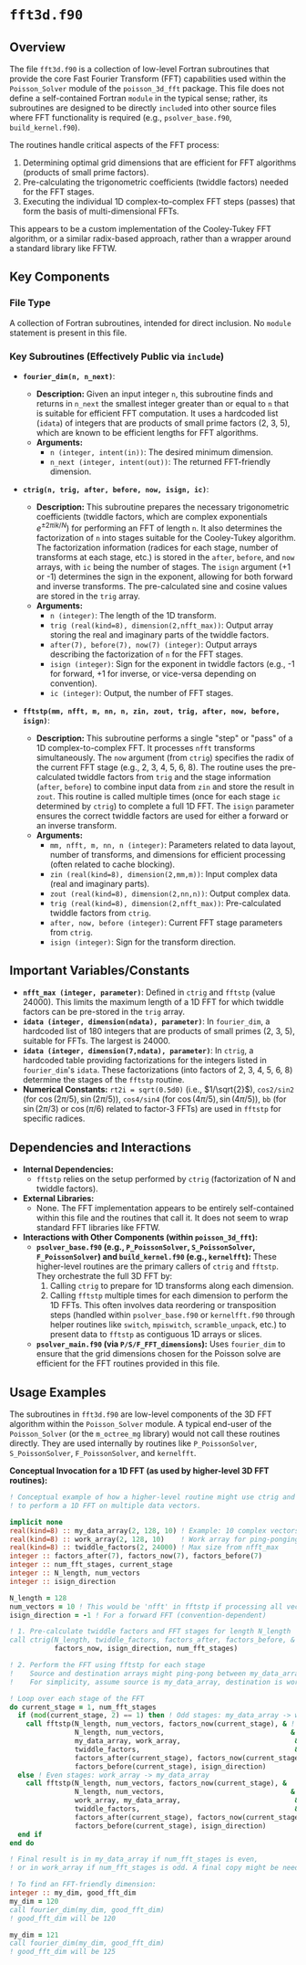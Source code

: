 # `fft3d.f90`

## Overview

The file `fft3d.f90` is a collection of low-level Fortran subroutines that provide the core Fast Fourier Transform (FFT) capabilities used within the `Poisson_Solver` module of the `poisson_3d_fft` package. This file does not define a self-contained Fortran `module` in the typical sense; rather, its subroutines are designed to be directly `include`d into other source files where FFT functionality is required (e.g., `psolver_base.f90`, `build_kernel.f90`).

The routines handle critical aspects of the FFT process:
1.  Determining optimal grid dimensions that are efficient for FFT algorithms (products of small prime factors).
2.  Pre-calculating the trigonometric coefficients (twiddle factors) needed for the FFT stages.
3.  Executing the individual 1D complex-to-complex FFT steps (passes) that form the basis of multi-dimensional FFTs.

This appears to be a custom implementation of the Cooley-Tukey FFT algorithm, or a similar radix-based approach, rather than a wrapper around a standard library like FFTW.

## Key Components

### File Type
A collection of Fortran subroutines, intended for direct inclusion. No `module` statement is present in this file.

### Key Subroutines (Effectively Public via `include`)

-   **`fourier_dim(n, n_next)`**:
    -   **Description:** Given an input integer `n`, this subroutine finds and returns in `n_next` the smallest integer greater than or equal to `n` that is suitable for efficient FFT computation. It uses a hardcoded list (`idata`) of integers that are products of small prime factors (2, 3, 5), which are known to be efficient lengths for FFT algorithms.
    -   **Arguments:**
        -   `n (integer, intent(in))`: The desired minimum dimension.
        -   `n_next (integer, intent(out))`: The returned FFT-friendly dimension.

-   **`ctrig(n, trig, after, before, now, isign, ic)`**:
    -   **Description:** This subroutine prepares the necessary trigonometric coefficients (twiddle factors, which are complex exponentials $e^{\pm 2\pi i k/N}$) for performing an FFT of length `n`. It also determines the factorization of `n` into stages suitable for the Cooley-Tukey algorithm. The factorization information (radices for each stage, number of transforms at each stage, etc.) is stored in the `after`, `before`, and `now` arrays, with `ic` being the number of stages. The `isign` argument (+1 or -1) determines the sign in the exponent, allowing for both forward and inverse transforms. The pre-calculated sine and cosine values are stored in the `trig` array.
    -   **Arguments:**
        -   `n (integer)`: The length of the 1D transform.
        -   `trig (real(kind=8), dimension(2,nfft_max))`: Output array storing the real and imaginary parts of the twiddle factors.
        -   `after(7), before(7), now(7) (integer)`: Output arrays describing the factorization of `n` for the FFT stages.
        -   `isign (integer)`: Sign for the exponent in twiddle factors (e.g., -1 for forward, +1 for inverse, or vice-versa depending on convention).
        -   `ic (integer)`: Output, the number of FFT stages.

-   **`fftstp(mm, nfft, m, nn, n, zin, zout, trig, after, now, before, isign)`**:
    -   **Description:** This subroutine performs a single "step" or "pass" of a 1D complex-to-complex FFT. It processes `nfft` transforms simultaneously. The `now` argument (from `ctrig`) specifies the radix of the current FFT stage (e.g., 2, 3, 4, 5, 6, 8). The routine uses the pre-calculated twiddle factors from `trig` and the stage information (`after`, `before`) to combine input data from `zin` and store the result in `zout`. This routine is called multiple times (once for each stage `ic` determined by `ctrig`) to complete a full 1D FFT. The `isign` parameter ensures the correct twiddle factors are used for either a forward or an inverse transform.
    -   **Arguments:**
        -   `mm, nfft, m, nn, n (integer)`: Parameters related to data layout, number of transforms, and dimensions for efficient processing (often related to cache blocking).
        -   `zin (real(kind=8), dimension(2,mm,m))`: Input complex data (real and imaginary parts).
        -   `zout (real(kind=8), dimension(2,nn,n))`: Output complex data.
        -   `trig (real(kind=8), dimension(2,nfft_max))`: Pre-calculated twiddle factors from `ctrig`.
        -   `after, now, before (integer)`: Current FFT stage parameters from `ctrig`.
        -   `isign (integer)`: Sign for the transform direction.

## Important Variables/Constants

-   **`nfft_max (integer, parameter)`**: Defined in `ctrig` and `fftstp` (value 24000). This limits the maximum length of a 1D FFT for which twiddle factors can be pre-stored in the `trig` array.
-   **`idata (integer, dimension(ndata), parameter)`**: In `fourier_dim`, a hardcoded list of 180 integers that are products of small primes (2, 3, 5), suitable for FFTs. The largest is 24000.
-   **`idata (integer, dimension(7,ndata), parameter)`**: In `ctrig`, a hardcoded table providing factorizations for the integers listed in `fourier_dim`'s `idata`. These factorizations (into factors of 2, 3, 4, 5, 6, 8) determine the stages of the `fftstp` routine.
-   **Numerical Constants:** `rt2i = sqrt(0.5d0)` (i.e., $1/\sqrt{2}$), `cos2/sin2` (for $\cos(2\pi/5), \sin(2\pi/5)$), `cos4/sin4` (for $\cos(4\pi/5), \sin(4\pi/5)$), `bb` (for $\sin(2\pi/3)$ or $\cos(\pi/6)$ related to factor-3 FFTs) are used in `fftstp` for specific radices.

## Dependencies and Interactions

-   **Internal Dependencies:**
    -   `fftstp` relies on the setup performed by `ctrig` (factorization of N and twiddle factors).
-   **External Libraries:**
    -   None. The FFT implementation appears to be entirely self-contained within this file and the routines that call it. It does not seem to wrap standard FFT libraries like FFTW.
-   **Interactions with Other Components (within `poisson_3d_fft`):**
    -   **`psolver_base.f90` (e.g., `P_PoissonSolver`, `S_PoissonSolver`, `F_PoissonSolver`) and `build_kernel.f90` (e.g., `kernelfft`):** These higher-level routines are the primary callers of `ctrig` and `fftstp`. They orchestrate the full 3D FFT by:
        1.  Calling `ctrig` to prepare for 1D transforms along each dimension.
        2.  Calling `fftstp` multiple times for each dimension to perform the 1D FFTs. This often involves data reordering or transposition steps (handled within `psolver_base.f90` or `kernelfft.f90` through helper routines like `switch`, `mpiswitch`, `scramble_unpack`, etc.) to present data to `fftstp` as contiguous 1D arrays or slices.
    -   **`psolver_main.f90` (via `P/S/F_FFT_dimensions`):** Uses `fourier_dim` to ensure that the grid dimensions chosen for the Poisson solve are efficient for the FFT routines provided in this file.

## Usage Examples

The subroutines in `fft3d.f90` are low-level components of the 3D FFT algorithm within the `Poisson_Solver` module. A typical end-user of the `Poisson_Solver` (or the `m_octree_mg` library) would not call these routines directly. They are used internally by routines like `P_PoissonSolver`, `S_PoissonSolver`, `F_PoissonSolver`, and `kernelfft`.

**Conceptual Invocation for a 1D FFT (as used by higher-level 3D FFT routines):**

```fortran
! Conceptual example of how a higher-level routine might use ctrig and fftstp
! to perform a 1D FFT on multiple data vectors.

implicit none
real(kind=8) :: my_data_array(2, 128, 10) ! Example: 10 complex vectors, each of length 128
real(kind=8) :: work_array(2, 128, 10)    ! Work array for ping-ponging
real(kind=8) :: twiddle_factors(2, 24000) ! Max size from nfft_max
integer :: factors_after(7), factors_now(7), factors_before(7)
integer :: num_fft_stages, current_stage
integer :: N_length, num_vectors
integer :: isign_direction

N_length = 128
num_vectors = 10 ! This would be 'nfft' in fftstp if processing all vectors in one call
isign_direction = -1 ! For a forward FFT (convention-dependent)

! 1. Pre-calculate twiddle factors and FFT stages for length N_length
call ctrig(N_length, twiddle_factors, factors_after, factors_before, &
           factors_now, isign_direction, num_fft_stages)

! 2. Perform the FFT using fftstp for each stage
!    Source and destination arrays might ping-pong between my_data_array and work_array.
!    For simplicity, assume source is my_data_array, destination is work_array for 1st stage.

! Loop over each stage of the FFT
do current_stage = 1, num_fft_stages
  if (mod(current_stage, 2) == 1) then ! Odd stages: my_data_array -> work_array
    call fftstp(N_length, num_vectors, factors_now(current_stage), & ! mm, nfft, m (radix)
                N_length, num_vectors,                               & ! nn, n
                my_data_array, work_array,                            & ! zin, zout
                twiddle_factors,                                      & ! trig
                factors_after(current_stage), factors_now(current_stage), &
                factors_before(current_stage), isign_direction)
  else ! Even stages: work_array -> my_data_array
    call fftstp(N_length, num_vectors, factors_now(current_stage), &
                N_length, num_vectors,                               &
                work_array, my_data_array,                            &
                twiddle_factors,                                      &
                factors_after(current_stage), factors_now(current_stage), &
                factors_before(current_stage), isign_direction)
  end if
end do

! Final result is in my_data_array if num_fft_stages is even,
! or in work_array if num_fft_stages is odd. A final copy might be needed.

! To find an FFT-friendly dimension:
integer :: my_dim, good_fft_dim
my_dim = 120
call fourier_dim(my_dim, good_fft_dim)
! good_fft_dim will be 120

my_dim = 121
call fourier_dim(my_dim, good_fft_dim)
! good_fft_dim will be 125
```
